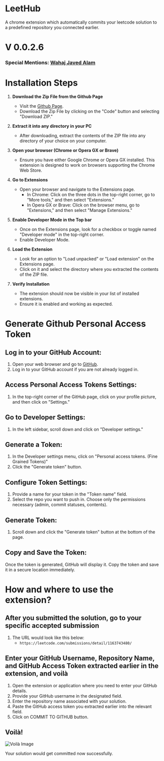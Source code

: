 # LeetHub
A chrome extension which automatically commits your leetcode solution to a predefined repository you connected earlier.

# V 0.0.2.6

### Special Mentions: [Wahaj Javed Alam](https://github.com/WahajJaved20)


# Installation Steps
1. **Download the Zip File from the Github Page**
   - Visit the [Github Page](https://github.com/SyedMuhammadFaheem/LeetHub).
   - Download the Zip File by clicking on the "Code" button and selecting "Download ZIP."

2. **Extract it into any directory in your PC**
   - After downloading, extract the contents of the ZIP file into any directory of your choice on your computer.

3. **Open your browser (Chrome or Opera GX or Brave)**
   - Ensure you have either Google Chrome or Opera GX installed. This extension is designed to work on browsers supporting the Chrome Web Store.

4. **Go to Extensions**
   - Open your browser and navigate to the Extensions page.
     - In Chrome: Click on the three dots in the top-right corner, go to "More tools," and then select "Extensions."
     - In Opera GX or Brave: Click on the browser menu, go to "Extensions," and then select "Manage Extensions."

5. **Enable Developer Mode in the Top bar**
   - Once on the Extensions page, look for a checkbox or toggle named "Developer mode" in the top-right corner.
   - Enable Developer Mode.

6. **Load the Extension**
   - Look for an option to "Load unpacked" or "Load extension" on the Extensions page.
   - Click on it and select the directory where you extracted the contents of the ZIP file.

7. **Verify Installation**
   - The extension should now be visible in your list of installed extensions.
   - Ensure it is enabled and working as expected.


# Generate Github Personal Access Token
## Log in to your GitHub Account:

1. Open your web browser and go to [GitHub](https://github.com/).
2. Log in to your GitHub account if you are not already logged in.

## Access Personal Access Tokens Settings:

1. In the top-right corner of the GitHub page, click on your profile picture, and then click on "Settings."

## Go to Developer Settings:

1. In the left sidebar, scroll down and click on "Developer settings."

## Generate a Token:

1. In the Developer settings menu, click on "Personal access tokens. (Fine Grained Tokens)"
2. Click the "Generate token" button.

## Configure Token Settings:

1. Provide a name for your token in the "Token name" field.
2. Select the repo you want to push in. Choose only the permissions necessary (admin, commit statuses, contents).

## Generate Token:

1. Scroll down and click the "Generate token" button at the bottom of the page.

## Copy and Save the Token:

Once the token is generated, GitHub will display it. Copy the token and save it in a secure location immediately.


# How and where to use the extension?
## After you submitted the solution, go to your specific accepted submission

1. The URL would look like this below:
   - `https://leetcode.com/submissions/detail/1163743480/`

## Enter your GitHub Username, Repository Name, and GitHub Access Token extracted earlier in the extension, and voilà

1. Open the extension or application where you need to enter your GitHub details.
2. Provide your GitHub username in the designated field.
3. Enter the repository name associated with your solution.
4. Paste the GitHub access token you extracted earlier into the relevant field.
5. Click on COMMIT TO GITHUB button.

## Voilà!
![Voilà Image](https://github.com/SyedMuhammadFaheem/LeetHub/blob/fea5afe88b5376a2faca9791270061d1b5261fd2/icons/Screenshot%202024-02-05%20at%206.17.35%E2%80%AFPM.png)

Your solution would get committed now successfully.

